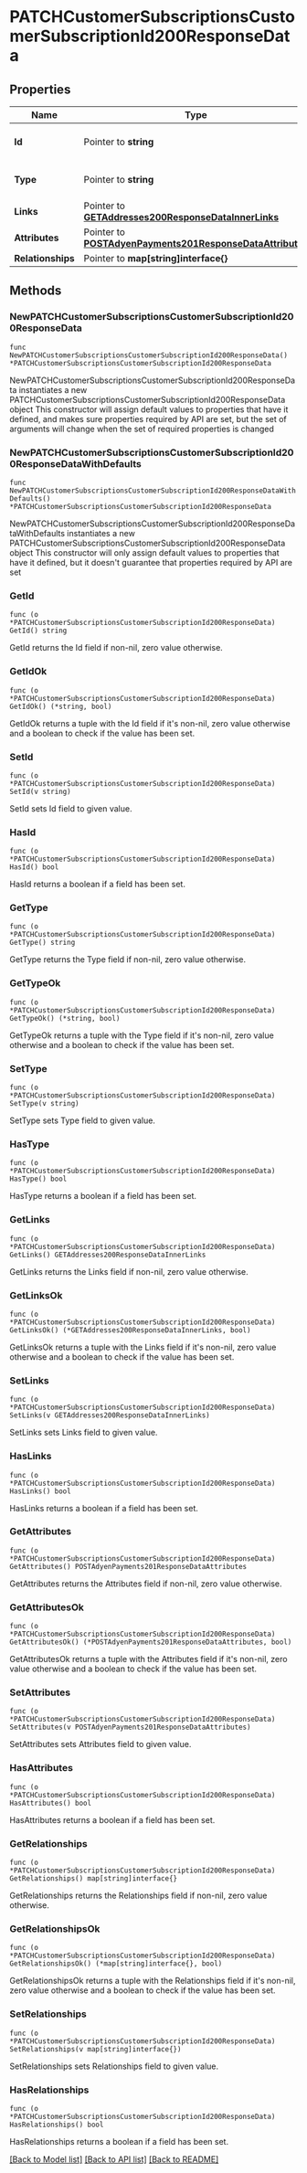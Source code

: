 # PATCHCustomerSubscriptionsCustomerSubscriptionId200ResponseData

## Properties

Name | Type | Description | Notes
------------ | ------------- | ------------- | -------------
**Id** | Pointer to **string** | The resource&#39;s id | [optional] 
**Type** | Pointer to **string** | The resource&#39;s type | [optional] [default to "customer_subscriptions"]
**Links** | Pointer to [**GETAddresses200ResponseDataInnerLinks**](GETAddresses200ResponseDataInnerLinks.md) |  | [optional] 
**Attributes** | Pointer to [**POSTAdyenPayments201ResponseDataAttributes**](POSTAdyenPayments201ResponseDataAttributes.md) |  | [optional] 
**Relationships** | Pointer to **map[string]interface{}** |  | [optional] 

## Methods

### NewPATCHCustomerSubscriptionsCustomerSubscriptionId200ResponseData

`func NewPATCHCustomerSubscriptionsCustomerSubscriptionId200ResponseData() *PATCHCustomerSubscriptionsCustomerSubscriptionId200ResponseData`

NewPATCHCustomerSubscriptionsCustomerSubscriptionId200ResponseData instantiates a new PATCHCustomerSubscriptionsCustomerSubscriptionId200ResponseData object
This constructor will assign default values to properties that have it defined,
and makes sure properties required by API are set, but the set of arguments
will change when the set of required properties is changed

### NewPATCHCustomerSubscriptionsCustomerSubscriptionId200ResponseDataWithDefaults

`func NewPATCHCustomerSubscriptionsCustomerSubscriptionId200ResponseDataWithDefaults() *PATCHCustomerSubscriptionsCustomerSubscriptionId200ResponseData`

NewPATCHCustomerSubscriptionsCustomerSubscriptionId200ResponseDataWithDefaults instantiates a new PATCHCustomerSubscriptionsCustomerSubscriptionId200ResponseData object
This constructor will only assign default values to properties that have it defined,
but it doesn't guarantee that properties required by API are set

### GetId

`func (o *PATCHCustomerSubscriptionsCustomerSubscriptionId200ResponseData) GetId() string`

GetId returns the Id field if non-nil, zero value otherwise.

### GetIdOk

`func (o *PATCHCustomerSubscriptionsCustomerSubscriptionId200ResponseData) GetIdOk() (*string, bool)`

GetIdOk returns a tuple with the Id field if it's non-nil, zero value otherwise
and a boolean to check if the value has been set.

### SetId

`func (o *PATCHCustomerSubscriptionsCustomerSubscriptionId200ResponseData) SetId(v string)`

SetId sets Id field to given value.

### HasId

`func (o *PATCHCustomerSubscriptionsCustomerSubscriptionId200ResponseData) HasId() bool`

HasId returns a boolean if a field has been set.

### GetType

`func (o *PATCHCustomerSubscriptionsCustomerSubscriptionId200ResponseData) GetType() string`

GetType returns the Type field if non-nil, zero value otherwise.

### GetTypeOk

`func (o *PATCHCustomerSubscriptionsCustomerSubscriptionId200ResponseData) GetTypeOk() (*string, bool)`

GetTypeOk returns a tuple with the Type field if it's non-nil, zero value otherwise
and a boolean to check if the value has been set.

### SetType

`func (o *PATCHCustomerSubscriptionsCustomerSubscriptionId200ResponseData) SetType(v string)`

SetType sets Type field to given value.

### HasType

`func (o *PATCHCustomerSubscriptionsCustomerSubscriptionId200ResponseData) HasType() bool`

HasType returns a boolean if a field has been set.

### GetLinks

`func (o *PATCHCustomerSubscriptionsCustomerSubscriptionId200ResponseData) GetLinks() GETAddresses200ResponseDataInnerLinks`

GetLinks returns the Links field if non-nil, zero value otherwise.

### GetLinksOk

`func (o *PATCHCustomerSubscriptionsCustomerSubscriptionId200ResponseData) GetLinksOk() (*GETAddresses200ResponseDataInnerLinks, bool)`

GetLinksOk returns a tuple with the Links field if it's non-nil, zero value otherwise
and a boolean to check if the value has been set.

### SetLinks

`func (o *PATCHCustomerSubscriptionsCustomerSubscriptionId200ResponseData) SetLinks(v GETAddresses200ResponseDataInnerLinks)`

SetLinks sets Links field to given value.

### HasLinks

`func (o *PATCHCustomerSubscriptionsCustomerSubscriptionId200ResponseData) HasLinks() bool`

HasLinks returns a boolean if a field has been set.

### GetAttributes

`func (o *PATCHCustomerSubscriptionsCustomerSubscriptionId200ResponseData) GetAttributes() POSTAdyenPayments201ResponseDataAttributes`

GetAttributes returns the Attributes field if non-nil, zero value otherwise.

### GetAttributesOk

`func (o *PATCHCustomerSubscriptionsCustomerSubscriptionId200ResponseData) GetAttributesOk() (*POSTAdyenPayments201ResponseDataAttributes, bool)`

GetAttributesOk returns a tuple with the Attributes field if it's non-nil, zero value otherwise
and a boolean to check if the value has been set.

### SetAttributes

`func (o *PATCHCustomerSubscriptionsCustomerSubscriptionId200ResponseData) SetAttributes(v POSTAdyenPayments201ResponseDataAttributes)`

SetAttributes sets Attributes field to given value.

### HasAttributes

`func (o *PATCHCustomerSubscriptionsCustomerSubscriptionId200ResponseData) HasAttributes() bool`

HasAttributes returns a boolean if a field has been set.

### GetRelationships

`func (o *PATCHCustomerSubscriptionsCustomerSubscriptionId200ResponseData) GetRelationships() map[string]interface{}`

GetRelationships returns the Relationships field if non-nil, zero value otherwise.

### GetRelationshipsOk

`func (o *PATCHCustomerSubscriptionsCustomerSubscriptionId200ResponseData) GetRelationshipsOk() (*map[string]interface{}, bool)`

GetRelationshipsOk returns a tuple with the Relationships field if it's non-nil, zero value otherwise
and a boolean to check if the value has been set.

### SetRelationships

`func (o *PATCHCustomerSubscriptionsCustomerSubscriptionId200ResponseData) SetRelationships(v map[string]interface{})`

SetRelationships sets Relationships field to given value.

### HasRelationships

`func (o *PATCHCustomerSubscriptionsCustomerSubscriptionId200ResponseData) HasRelationships() bool`

HasRelationships returns a boolean if a field has been set.


[[Back to Model list]](../README.md#documentation-for-models) [[Back to API list]](../README.md#documentation-for-api-endpoints) [[Back to README]](../README.md)


